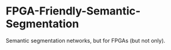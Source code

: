 # FPGA-Friendly-Semantic-Segmentation
Semantic segmentation networks, but for FPGAs (but not only).
